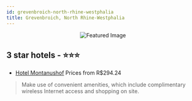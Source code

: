```yaml
---
id: grevenbroich-north-rhine-westphalia
title: Grevenbroich, North Rhine-Westphalia
---
```


<center><img src="https://i.travelapi.com/hotels/24000000/23090000/23086500/23086430/9ebfe14e_z.jpg" alt="Featured Image" /></center>


##  3 star hotels - ⭐️⭐️⭐️

-    [Hotel Montanushof](https://us.hurb.com/hotels/grevenbroich/hotel-montanushof-JNP-JP602556?cmp=18055) Prices from R$294.24
   > Make use of convenient amenities, which include complimentary wireless Internet access and shopping on site.
